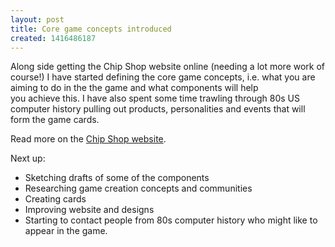 ```yaml
---
layout: post
title: Core game concepts introduced
created: 1416486187
---
```

<p>Along side getting the Chip Shop website online (needing a lot&nbsp;more&nbsp;work of course!) I have started defining the core game concepts, i.e. what you are aiming to do in&nbsp;the&nbsp;the&nbsp;game and what components will help you&nbsp;achieve&nbsp;this. I have also spent some time trawling through 80s US computer history pulling out products, personalities and events that will form the game cards.</p><p>Read more on the <a href="http://chipshopgame.com/" target="_blank">Chip Shop website</a>.</p><p>Next up:</p><ul><li>Sketching drafts of some of the components</li><li>Researching game creation concepts and communities</li><li>Creating cards</li><li>Improving website and designs</li><li>Starting to contact people from 80s computer history who might like to appear in the game.</li></ul>
